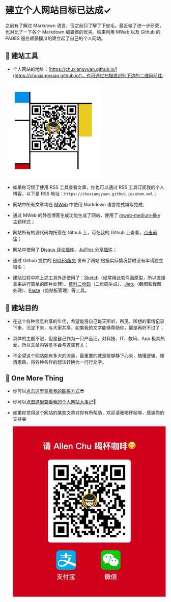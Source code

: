 # 建立个人网站目标已达成✓
之前有了解过 Markdown 语言，但之前只了解了下皮毛，最近做了进一步研究，也对比了一下各个 Markdown 编辑器的优劣。结果利用 MWeb 以及 Github 的 PAGES 服务顺藤摸瓜的建立起了自己的个人网站。

## 💪 建站工具
- 个人网站的地址：[https://chuxiangyuan.github.io/](https://chuxiangyuan.github.io/)，也可通过扫描或识别下边的二维码前往;

![我的博客](media/14631451597072/%E6%88%91%E7%9A%84%E5%8D%9A%E5%AE%A2.jpg)

- 如果你习惯了使用 RSS 工具查看文章，你也可以通过 RSS 工具订阅我的个人博客，以下是 RSS 地址：`https://chuxiangyuan.github.io/atom.xml`；

- 网站中所有文章均在 [MWeb](http://zh.mweb.im) 中使用 Markdown 语言格式编写完成;

- 通过 MWeb 的静态博客生成功能生成了网站，使用了 [mweb-medium-like](https://github.com/oulvhai/mweb-medium-like) 主题样式；

- 网站所有的源代码均托管在 Github 上，可在我的 Github 上查看，[点击前往](https://github.com/ChuXiangyuan/chuxiangyuan.github.io)；

- 网站中使用了 [Disqus 评论插件](https://disqus.com)、[JiaThis 分享插件](http://www.jiathis.com)；

- 通过 Github 提供的 [PAGES服务](https://pages.github.com) 发布了网站,根据实际情况暂时没有申请独立域名；

- 建站过程中除上述工具外还使用了：[Sketch](http://www.sketchapp.com)（经常用此软件画原型，所以直接拿来进行简单的图片处理）、[草料二维码](http://cli.im/)（二维码生成）、[Jietu](https://itunes.apple.com/cn/app/jie-tu-jietu/id1059334054?mt=12)（截图和截图处理）、[Paste](http://pasteapp.me)（剪贴板管理）等工具。

## 🙌 建站目的
- 在这个各种信息共享的年代，希望能将自己每天所听、所见、所想的事情记录下来、沉淀下来，与大家共享，如果我的文字能够帮助你，那是再好不过了；

- 具体的主题不限，但是自己作为一只产品汪，对科技、IT、数码、App 极其热爱，所以文章内容基本会与这些有关；

- 不企望这个网站能有多大的流量，最重要的就是能够静下心来，搞懂逻辑、理清思路，将各种各样的想法转换为一行行文字。

## 🙏 One More Thing
- 你可以[点击这里查看我的联系方式](https://chuxiangyuan.github.io/about.html)😎

- 你可以[点击这里查看我的个人网站大事记](https://chuxiangyuan.github.io/15105083511786.html)🧐

- 如果你觉得这个网站的某些文章对你有所帮助，欢迎请我喝杯咖啡，感谢你的支持😁

    ![](media/14625521742746/15088240400740.jpg)

